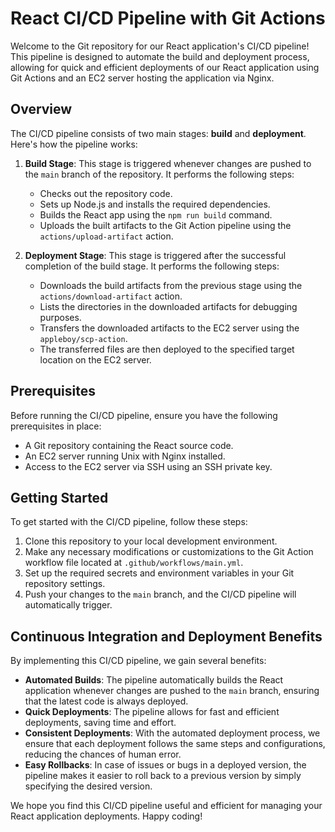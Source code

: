 # React CI/CD Pipeline with Git Actions

Welcome to the Git repository for our React application's CI/CD pipeline! This pipeline is designed to automate the build and deployment process, allowing for quick and efficient deployments of our React application using Git Actions and an EC2 server hosting the application via Nginx.

## Overview

The CI/CD pipeline consists of two main stages: **build** and **deployment**. Here's how the pipeline works:

1. **Build Stage**: This stage is triggered whenever changes are pushed to the `main` branch of the repository. It performs the following steps:
   - Checks out the repository code.
   - Sets up Node.js and installs the required dependencies.
   - Builds the React app using the `npm run build` command.
   - Uploads the built artifacts to the Git Action pipeline using the `actions/upload-artifact` action.

2. **Deployment Stage**: This stage is triggered after the successful completion of the build stage. It performs the following steps:
   - Downloads the build artifacts from the previous stage using the `actions/download-artifact` action.
   - Lists the directories in the downloaded artifacts for debugging purposes.
   - Transfers the downloaded artifacts to the EC2 server using the `appleboy/scp-action`.
   - The transferred files are then deployed to the specified target location on the EC2 server.

## Prerequisites

Before running the CI/CD pipeline, ensure you have the following prerequisites in place:
- A Git repository containing the React source code.
- An EC2 server running Unix with Nginx installed.
- Access to the EC2 server via SSH using an SSH private key.

## Getting Started

To get started with the CI/CD pipeline, follow these steps:
1. Clone this repository to your local development environment.
2. Make any necessary modifications or customizations to the Git Action workflow file located at `.github/workflows/main.yml`.
3. Set up the required secrets and environment variables in your Git repository settings.
4. Push your changes to the `main` branch, and the CI/CD pipeline will automatically trigger.

## Continuous Integration and Deployment Benefits

By implementing this CI/CD pipeline, we gain several benefits:
- **Automated Builds**: The pipeline automatically builds the React application whenever changes are pushed to the `main` branch, ensuring that the latest code is always deployed.
- **Quick Deployments**: The pipeline allows for fast and efficient deployments, saving time and effort.
- **Consistent Deployments**: With the automated deployment process, we ensure that each deployment follows the same steps and configurations, reducing the chances of human error.
- **Easy Rollbacks**: In case of issues or bugs in a deployed version, the pipeline makes it easier to roll back to a previous version by simply specifying the desired version.

We hope you find this CI/CD pipeline useful and efficient for managing your React application deployments. Happy coding!

